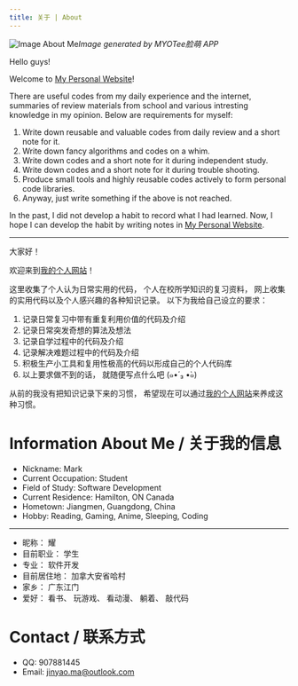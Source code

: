```yaml
---
title: 关于 | About
---
```


![Image About Me](/img/FaceQ1583444636773.png)*Image generated by MYOTee脸萌 APP*

<!-- more -->

Hello guys!

Welcome to [My Personal Website](/)!

There are useful codes from my daily experience and the internet, summaries of review materials from school and various intresting knowledge in my opinion. Below are requirements for myself:

1. Write down reusable and valuable codes from daily review and a short note for it.
2. Write down fancy algorithms and codes on a whim.
3. Write down codes and a short note for it during independent study.
4. Write down codes and a short note for it during trouble shooting.
5. Produce small tools and highly reusable codes actively to form personal code libraries.
6. Anyway, just write something if the above is not reached.

In the past, I did not develop a habit to record what I had learned. Now, I hope I can develop the habit by writing notes in [My Personal Website](/).

---

大家好！ 

欢迎来到[我的个人网站](/)！ 

这里收集了个人认为日常实用的代码， 个人在校所学知识的复习资料， 网上收集的实用代码以及个人感兴趣的各种知识记录。 以下为我给自己设立的要求： 

1. 记录日常复习中带有重复利用价值的代码及介绍
2. 记录日常突发奇想的算法及想法
3. 记录自学过程中的代码及介绍
4. 记录解决难题过程中的代码及介绍
5. 积极生产小工具和复用性极高的代码以形成自己的个人代码库
6. 以上要求做不到的话， 就随便写点什么吧 (๑•́ ₃ •̀๑)

从前的我没有把知识记录下来的习惯， 希望现在可以通过[我的个人网站](/)来养成这种习惯。

# Information About Me / 关于我的信息

- Nickname: Mark
- Current Occupation: Student
- Field of Study: Software Development
- Current Residence: Hamilton, ON Canada
- Hometown: Jiangmen, Guangdong, China
- Hobby: Reading, Gaming, Anime, Sleeping, Coding

---

- 昵称： 耀
- 目前职业： 学生
- 专业： 软件开发
- 目前居住地： 加拿大安省哈村
- 家乡： 广东江门
- 爱好： 看书、 玩游戏、 看动漫、 躺着、 敲代码

# Contact / 联系方式

- QQ: 907881445
- Email: jinyao.ma@outlook.com
